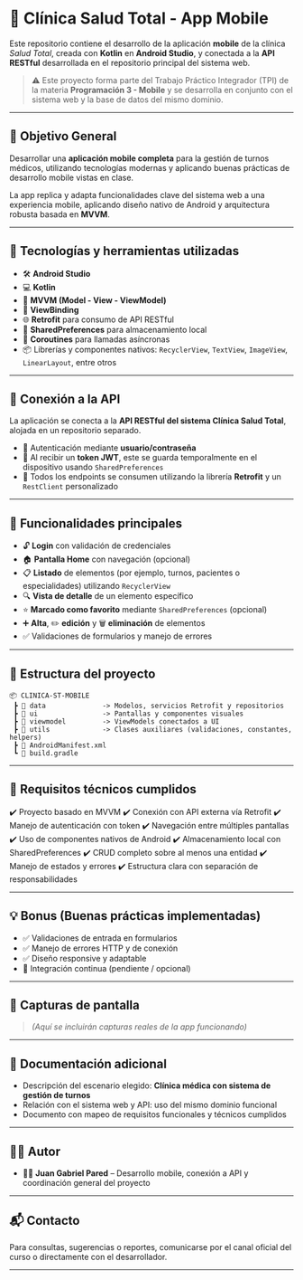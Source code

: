 # 📱 Clínica Salud Total - App Mobile

Este repositorio contiene el desarrollo de la aplicación **mobile** de la clínica *Salud Total*, creada con **Kotlin** en **Android Studio**, y conectada a la **API RESTful** desarrollada en el repositorio principal del sistema web.

> ⚠️ Este proyecto forma parte del Trabajo Práctico Integrador (TPI) de la materia **Programación 3 - Mobile** y se desarrolla en conjunto con el sistema web y la base de datos del mismo dominio.

---

## 🎯 Objetivo General

Desarrollar una **aplicación mobile completa** para la gestión de turnos médicos, utilizando tecnologías modernas y aplicando buenas prácticas de desarrollo mobile vistas en clase.

La app replica y adapta funcionalidades clave del sistema web a una experiencia mobile, aplicando diseño nativo de Android y arquitectura robusta basada en **MVVM**.

---

## 🧩 Tecnologías y herramientas utilizadas

* 🛠️ **Android Studio**
* 💻 **Kotlin**
* 🧱 **MVVM (Model - View - ViewModel)**
* 🧮 **ViewBinding**
* 🌐 **Retrofit** para consumo de API RESTful
* 🧾 **SharedPreferences** para almacenamiento local
* 🔄 **Coroutines** para llamadas asíncronas
* 📦 Librerías y componentes nativos: `RecyclerView`, `TextView`, `ImageView`, `LinearLayout`, entre otros

---

## 🔌 Conexión a la API

La aplicación se conecta a la **API RESTful del sistema Clínica Salud Total**, alojada en un repositorio separado.

* 🔐 Autenticación mediante **usuario/contraseña**
* 📲 Al recibir un **token JWT**, este se guarda temporalmente en el dispositivo usando `SharedPreferences`
* 🔁 Todos los endpoints se consumen utilizando la librería **Retrofit** y un `RestClient` personalizado

---

## 📱 Funcionalidades principales

* 🔓 **Login** con validación de credenciales
* 🏠 **Pantalla Home** con navegación (opcional)
* 📋 **Listado** de elementos (por ejemplo, turnos, pacientes o especialidades) utilizando `RecyclerView`
* 🔍 **Vista de detalle** de un elemento específico
* ⭐ **Marcado como favorito** mediante `SharedPreferences` (opcional)
* ➕ **Alta**, ✏️ **edición** y 🗑️ **eliminación** de elementos
* ✅ Validaciones de formularios y manejo de errores

---

## 📂 Estructura del proyecto

```
📦 CLINICA-ST-MOBILE
 ┣ 📁 data              -> Modelos, servicios Retrofit y repositorios
 ┣ 📁 ui                -> Pantallas y componentes visuales
 ┣ 📁 viewmodel         -> ViewModels conectados a UI
 ┣ 📁 utils             -> Clases auxiliares (validaciones, constantes, helpers)
 ┣ 📄 AndroidManifest.xml
 ┗ 📄 build.gradle
```

---

## 🧪 Requisitos técnicos cumplidos

✔️ Proyecto basado en MVVM
✔️ Conexión con API externa vía Retrofit
✔️ Manejo de autenticación con token
✔️ Navegación entre múltiples pantallas
✔️ Uso de componentes nativos de Android
✔️ Almacenamiento local con SharedPreferences
✔️ CRUD completo sobre al menos una entidad
✔️ Manejo de estados y errores
✔️ Estructura clara con separación de responsabilidades

---

## 💡 Bonus (Buenas prácticas implementadas)

* ✅ Validaciones de entrada en formularios
* ✅ Manejo de errores HTTP y de conexión
* ✅ Diseño responsive y adaptable
* 🚧 Integración continua (pendiente / opcional)

---

## 📸 Capturas de pantalla

> *(Aquí se incluirán capturas reales de la app funcionando)*

---

## 📄 Documentación adicional

* Descripción del escenario elegido: **Clínica médica con sistema de gestión de turnos**
* Relación con el sistema web y API: uso del mismo dominio funcional
* Documento con mapeo de requisitos funcionales y técnicos cumplidos

---

## 🧑‍💻 Autor

* 👨‍💻 **Juan Gabriel Pared** – Desarrollo mobile, conexión a API y coordinación general del proyecto

---

## 📬 Contacto

Para consultas, sugerencias o reportes, comunicarse por el canal oficial del curso o directamente con el desarrollador.

---
